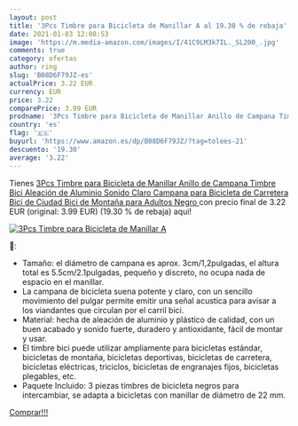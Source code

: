 ```yaml
---
layout: post
title: '3Pcs Timbre para Bicicleta de Manillar A al 19.30 % de rebaja'
date: 2021-01-03 12:08:53
image: 'https://m.media-amazon.com/images/I/41C9LM3k7IL._SL200_.jpg'
comments: true
category: ofertas
author: ring
slug: 'B08D6F79JZ-es'
actualPrice: 3.22 EUR
currency: EUR
price: 3.22
comparePrice: 3.99 EUR
prodname: '3Pcs Timbre para Bicicleta de Manillar Anillo de Campana Timbre Bici Aleación de Aluminio Sonido Claro Campana para Bicicleta de Carretera Bici de Ciudad Bici de Montaña para Adultos  Negro '
country: 'es'
flag: '🇪🇸'
buyurl: 'https://www.amazon.es/dp/B08D6F79JZ/?tag=tolees-21'
descuento: '19.30'
average: '3.22'
---
```


Tienes [3Pcs Timbre para Bicicleta de Manillar Anillo de Campana Timbre Bici Aleación de Aluminio Sonido Claro Campana para Bicicleta de Carretera Bici de Ciudad Bici de Montaña para Adultos  Negro ](https://www.amazon.es/dp/B08D6F79JZ/?tag=tolees-21) con precio final de  3.22 EUR (original: 3.99 EUR) (19.30 %  de rebaja) aqui!

[![3Pcs Timbre para Bicicleta de Manillar A](https://m.media-amazon.com/images/I/41C9LM3k7IL._SL200_.jpg)](https://www.amazon.es/dp/B08D6F79JZ/?tag=tolees-21)

🔎:

- Tamaño: el diámetro de campana es aprox. 3cm/1,2pulgadas, el altura total es 5.5cm/2.1pulgadas, pequeño y discreto, no ocupa nada de espacio en el manillar.
- La campana de bicicleta suena potente y claro, con un sencillo movimiento del pulgar permite emitir una señal acustica para avisar a los viandantes que circulan por el carril bici.
- Material: hecha de aleación de aluminio y plástico de calidad, con un buen acabado y sonido fuerte, duradero y antioxidante, fácil de montar y usar.
- El timbre bici puede utilizar ampliamente para bicicletas estándar, bicicletas de montaña, bicicletas deportivas, bicicletas de carretera, bicicletas eléctricas, triciclos, bicicletas de engranajes fijos, bicicletas plegables, etc.
- Paquete Incluido: 3 piezas timbres de bicicleta negros para intercambiar, se adapta a bicicletas con manillar de diámetro de 22 mm.

[Comprar!!!](https://www.amazon.es/dp/B08D6F79JZ/?tag=tolees-21)
